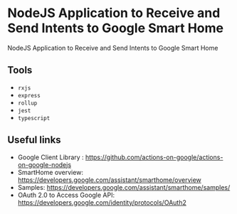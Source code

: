 # NodeJS Application to Receive and Send Intents to Google Smart Home
NodeJS Application to Receive and Send Intents to Google Smart Home

## Tools
* `rxjs`
* `express`
* `rollup`
* `jest`
* `typescript` 

## Useful links
* Google Client Library : https://github.com/actions-on-google/actions-on-google-nodejs
* SmartHome overview: https://developers.google.com/assistant/smarthome/overview  
* Samples: https://developers.google.com/assistant/smarthome/samples/
* OAuth 2.0 to Access Google API: https://developers.google.com/identity/protocols/OAuth2

 
